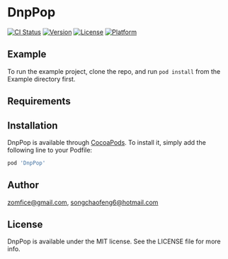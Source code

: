 # DnpPop

[![CI Status](https://img.shields.io/travis/zomfice@gmail.com/DnpPop.svg?style=flat)](https://travis-ci.org/zomfice@gmail.com/DnpPop)
[![Version](https://img.shields.io/cocoapods/v/DnpPop.svg?style=flat)](https://cocoapods.org/pods/DnpPop)
[![License](https://img.shields.io/cocoapods/l/DnpPop.svg?style=flat)](https://cocoapods.org/pods/DnpPop)
[![Platform](https://img.shields.io/cocoapods/p/DnpPop.svg?style=flat)](https://cocoapods.org/pods/DnpPop)

## Example

To run the example project, clone the repo, and run `pod install` from the Example directory first.

## Requirements

## Installation

DnpPop is available through [CocoaPods](https://cocoapods.org). To install
it, simply add the following line to your Podfile:

```ruby
pod 'DnpPop'
```

## Author

zomfice@gmail.com, songchaofeng6@hotmail.com

## License

DnpPop is available under the MIT license. See the LICENSE file for more info.
